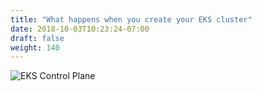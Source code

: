 ```yaml
---
title: "What happens when you create your EKS cluster"
date: 2018-10-03T10:23:24-07:00
draft: false
weight: 140
---
```



![EKS Control Plane](/images/introduction/eks-k8s-control-plane.svg)
